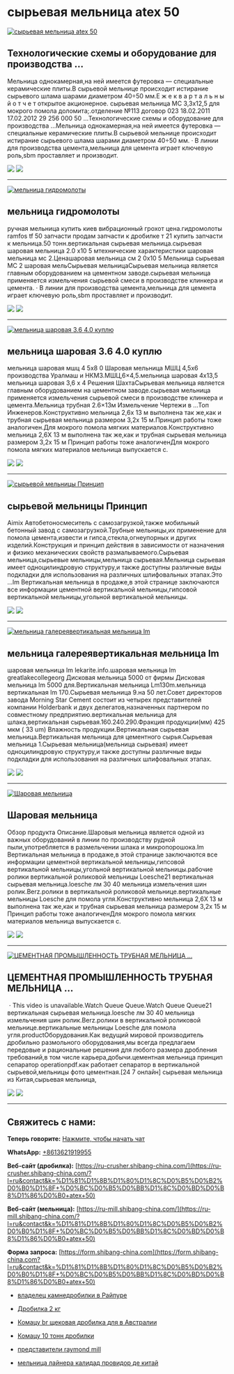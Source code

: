 # сырьевая мельница atex 50

<a href="https://swt.shibang-china.com/?l=ru&img&k=%D1%81%D1%8B%D1%80%D1%8C%D0%B5%D0%B2%D0%B0%D1%8F+%D0%BC%D0%B5%D0%BB%D1%8C%D0%BD%D0%B8%D1%86%D0%B0+atex+50" target="_blank">![сырьевая мельница atex 50](http://static.shibang-china.com/all-800x300/1418.jpg)</a>

## Технологические схемы и оборудование для производства …
Мельница однокамерная,на ней имеется футеровка — специальные керамические плиты.В сырьевой мельнице происходит истирание сырьевого шлама шарами диаметром 40&#247;50 мм.Е ж е к в а р т а л ь н ы й о т ч е т открытое акционерное. сырьевая мельница МС 3,3х12,5 для мокрого помола доломита;.отделение №113 договор 023 18.02.2011 17.02.2012 29 256 000 50 …Технологические схемы и оборудование для производства …Мельница однокамерная,на ней имеется футеровка — специальные керамические плиты.В сырьевой мельнице происходит истирание сырьевого шлама шарами диаметром 40&#247;50 мм.&nbsp;&#0183;&#32;В линии для производства цемента,мельница для цемента играет ключевую роль,sbm проставляет и производит.


<a href="https://whatsapp.shibangsoft.com/WhatsApp.php" target="_blank" title="WhatsApp">![](http://static.shibang-china.com/icon/whatsapp.png)</a> <a href="https://swt.shibang-china.com/?l=ru&icon&k=%D1%81%D1%8B%D1%80%D1%8C%D0%B5%D0%B2%D0%B0%D1%8F+%D0%BC%D0%B5%D0%BB%D1%8C%D0%BD%D0%B8%D1%86%D0%B0+atex+50" target="_blank">![](http://static.shibang-china.com/icon/chat-ru.png)</a>

---

<a href="https://swt.shibang-china.com/?l=ru&img&k=%D1%81%D1%8B%D1%80%D1%8C%D0%B5%D0%B2%D0%B0%D1%8F+%D0%BC%D0%B5%D0%BB%D1%8C%D0%BD%D0%B8%D1%86%D0%B0+atex+50" target="_blank">![мельница гидромолоты](http://static.shibang-china.com/all-800x300/331.jpg)</a>

## мельница гидромолоты
ручная мельница купить киев вибрационный грохот цена.гидромолоты ramfos tf 50 запчасти продам запчасти к дробилке т 21 купить запчасти к мельница.50 тонн.вертикальная сырьевая мельница.сырьевая шаровая мельница 2.0 х10 5 мтехнические характеристики шаровая мельница мс 2.Ценашаровая мельница см 2 0х10 5 Мельница сырьевая МС 2 шаровая мельСырьевая мельницаСырьевая мельница является главным оборудованием на цементном заводе.сырьевая мельница применяется измельчения сырьевой смеси в производстве клинкера и цемента.&nbsp;&#0183;&#32;В линии для производства цемента,мельница для цемента играет ключевую роль,sbm проставляет и производит.


<a href="https://whatsapp.shibangsoft.com/WhatsApp.php" target="_blank" title="WhatsApp">![](http://static.shibang-china.com/icon/whatsapp.png)</a> <a href="https://swt.shibang-china.com/?l=ru&icon&k=%D1%81%D1%8B%D1%80%D1%8C%D0%B5%D0%B2%D0%B0%D1%8F+%D0%BC%D0%B5%D0%BB%D1%8C%D0%BD%D0%B8%D1%86%D0%B0+atex+50" target="_blank">![](http://static.shibang-china.com/icon/chat-ru.png)</a>

---

<a href="https://swt.shibang-china.com/?l=ru&img&k=%D1%81%D1%8B%D1%80%D1%8C%D0%B5%D0%B2%D0%B0%D1%8F+%D0%BC%D0%B5%D0%BB%D1%8C%D0%BD%D0%B8%D1%86%D0%B0+atex+50" target="_blank">![мельница шаровая 3.6 4.0 куплю](http://static.shibang-china.com/all-800x300/569.jpg)</a>

## мельница шаровая 3.6 4.0 куплю
мельница шаровая мшц 4 5х8 0 Шаровая мельница МШЦ 4,5х6 производства Уралмаш и НКМЗ.МШЦ,6&#215;4,5.мельница шаровая 4х13,5 мельница шаровая 3,6 х 4 Решения ШахтаСырьевая мельница является главным оборудованием на цементном заводе.сырьевая мельница применяется измельчения сырьевой смеси в производстве клинкера и цемента.Мельница трубная 2.6&#215;13м Измельчение Чертежи в …Топ Инженеров.Конструктивно мельница 2,6х 13 м выполнена так же,как и трубная сырьевая мельница размером 3,2х 15 м.Принцип работы тоже аналогичен.Для мокрого помола мягких материалов.Конструктивно мельница 2,6Х 13 м выполнена так же,как и трубная сырьевая мельница размером 3,2х 15 м Принцип работы тоже аналогиченДля мокрого помола мягких материалов мельница выпускается с.


<a href="https://whatsapp.shibangsoft.com/WhatsApp.php" target="_blank" title="WhatsApp">![](http://static.shibang-china.com/icon/whatsapp.png)</a> <a href="https://swt.shibang-china.com/?l=ru&icon&k=%D1%81%D1%8B%D1%80%D1%8C%D0%B5%D0%B2%D0%B0%D1%8F+%D0%BC%D0%B5%D0%BB%D1%8C%D0%BD%D0%B8%D1%86%D0%B0+atex+50" target="_blank">![](http://static.shibang-china.com/icon/chat-ru.png)</a>

---

<a href="https://swt.shibang-china.com/?l=ru&img&k=%D1%81%D1%8B%D1%80%D1%8C%D0%B5%D0%B2%D0%B0%D1%8F+%D0%BC%D0%B5%D0%BB%D1%8C%D0%BD%D0%B8%D1%86%D0%B0+atex+50" target="_blank">![сырьевой мельницы Принцип](http://static.shibang-china.com/all-800x300/250.jpg)</a>

## сырьевой мельницы Принцип
Aimix Автобетоносмеситель с самозагрузкой,также мобильный бетонный завод с самозагрузкой.Трубные мельницы,их применение для помола цемента,извести и гипса,стекла,огнеупорных и других изделий.Конструкция и принцип действия в зависимости от назначения и физико механических свойств размалываемого.Сырьевая мельница,сырьевые мельницы,мельница сырьевая.Мельница сырьевая имеет одноцилиндровую структуру,и также доступны различные виды подкладки для использования на различных шлифовальных этапах.Это …lm Вертикальная мельница в продаже,в этой странице заключаются все информации цементной вертикальной мельницы,гипсовой вертикальной мельницы,угольной вертикальной мельницы.


<a href="https://whatsapp.shibangsoft.com/WhatsApp.php" target="_blank" title="WhatsApp">![](http://static.shibang-china.com/icon/whatsapp.png)</a> <a href="https://swt.shibang-china.com/?l=ru&icon&k=%D1%81%D1%8B%D1%80%D1%8C%D0%B5%D0%B2%D0%B0%D1%8F+%D0%BC%D0%B5%D0%BB%D1%8C%D0%BD%D0%B8%D1%86%D0%B0+atex+50" target="_blank">![](http://static.shibang-china.com/icon/chat-ru.png)</a>

---

<a href="https://swt.shibang-china.com/?l=ru&img&k=%D1%81%D1%8B%D1%80%D1%8C%D0%B5%D0%B2%D0%B0%D1%8F+%D0%BC%D0%B5%D0%BB%D1%8C%D0%BD%D0%B8%D1%86%D0%B0+atex+50" target="_blank">![мельница галереявертикальная мельница lm](http://static.shibang-china.com/all-800x300/458.jpg)</a>

## мельница галереявертикальная мельница lm
шаровая мельница lm lekarite.info.шаровая мельница lm greatlakecollegeorg Дисковая мельница 5000 от фирмы Дисковая мельница lm 5000 для.Вертикальная мельница Lm130m.мельница вертикальная lm 170.Сырьевая мельница 9.на 50 лет.Совет директоров завода Morning Star Cement состоит из четырех представителей компании Holderbank и двух делегатов,назначенных партнером по совместному предприятию.вертикальная мельница для шлака,вертикальная сырьевая.160.240.290.Фракция продукции(мм) 425 мкм ( 33 um) Влажность продукции.Вертикальная сырьевая мельница.Вертикальная мельница для цементного сырья.Сырьевая мельница 1.Сырьевая мельница(мельница сырьевая) имеет одноцилиндровую структуру,и также доступны различные виды подкладки для использования на различных шлифовальных этапах.


<a href="https://whatsapp.shibangsoft.com/WhatsApp.php" target="_blank" title="WhatsApp">![](http://static.shibang-china.com/icon/whatsapp.png)</a> <a href="https://swt.shibang-china.com/?l=ru&icon&k=%D1%81%D1%8B%D1%80%D1%8C%D0%B5%D0%B2%D0%B0%D1%8F+%D0%BC%D0%B5%D0%BB%D1%8C%D0%BD%D0%B8%D1%86%D0%B0+atex+50" target="_blank">![](http://static.shibang-china.com/icon/chat-ru.png)</a>

---

<a href="https://swt.shibang-china.com/?l=ru&img&k=%D1%81%D1%8B%D1%80%D1%8C%D0%B5%D0%B2%D0%B0%D1%8F+%D0%BC%D0%B5%D0%BB%D1%8C%D0%BD%D0%B8%D1%86%D0%B0+atex+50" target="_blank">![Шаровая мельница](http://static.shibang-china.com/all-800x300/704.jpg)</a>

## Шаровая мельница
Обзор продукта Описание.Шаровыя мельница является одной из важных оборудований в линии по производству рудной пыли,употребляется в размельчении шлака и микропорошока.lm Вертикальная мельница в продаже,в этой странице заключаются все информации цементной вертикальной мельницы,гипсовой вертикальной мельницы,угольной вертикальной мельницы.рабочие ролики вертикальной роликовой мельницы Loesche21 вертикальная сырьевая мельница.loesche лм 30 40 мельница измельчения шин ролик.Berz.ролики в вертикальной роликовой мельнице.вертикальные мельницы Loesche для помола угля.Конструктивно мельница 2,6Х 13 м выполнена так же,как и трубная сырьевая мельница размером 3,2х 15 м Принцип работы тоже аналогиченДля мокрого помола мягких материалов мельница выпускается с.


<a href="https://whatsapp.shibangsoft.com/WhatsApp.php" target="_blank" title="WhatsApp">![](http://static.shibang-china.com/icon/whatsapp.png)</a> <a href="https://swt.shibang-china.com/?l=ru&icon&k=%D1%81%D1%8B%D1%80%D1%8C%D0%B5%D0%B2%D0%B0%D1%8F+%D0%BC%D0%B5%D0%BB%D1%8C%D0%BD%D0%B8%D1%86%D0%B0+atex+50" target="_blank">![](http://static.shibang-china.com/icon/chat-ru.png)</a>

---

<a href="https://swt.shibang-china.com/?l=ru&img&k=%D1%81%D1%8B%D1%80%D1%8C%D0%B5%D0%B2%D0%B0%D1%8F+%D0%BC%D0%B5%D0%BB%D1%8C%D0%BD%D0%B8%D1%86%D0%B0+atex+50" target="_blank">![ЦЕМЕНТНАЯ ПРОМЫШЛЕННОСТЬ ТРУБНАЯ МЕЛЬНИЦА …](http://static.shibang-china.com/all-800x300/1108.jpg)</a>

## ЦЕМЕНТНАЯ ПРОМЫШЛЕННОСТЬ ТРУБНАЯ МЕЛЬНИЦА …
&nbsp;&#0183;&#32;This video is unavailable.Watch Queue Queue.Watch Queue Queue21 вертикальная сырьевая мельница.loesche лм 30 40 мельница измельчения шин ролик.Berz.ролики в вертикальной роликовой мельнице.вертикальные мельницы Loesche для помола угля.productОборудования.Как ведущий мировой производитель дробильно размольного оборудования,мы всегда предлагаем передовые и рациональные решения для любого размера дробления требований,в том числе карьера,добычи.цементная мельница принцип сепаратор operationpdf.как работает сепаратор в вертикальной сырьевой,мельницы фото цементная.[24 7 онлайн] сырьевая мельница из Китая,сырьевая мельница,


<a href="https://whatsapp.shibangsoft.com/WhatsApp.php" target="_blank" title="WhatsApp">![](http://static.shibang-china.com/icon/whatsapp.png)</a> <a href="https://swt.shibang-china.com/?l=ru&icon&k=%D1%81%D1%8B%D1%80%D1%8C%D0%B5%D0%B2%D0%B0%D1%8F+%D0%BC%D0%B5%D0%BB%D1%8C%D0%BD%D0%B8%D1%86%D0%B0+atex+50" target="_blank">![](http://static.shibang-china.com/icon/chat-ru.png)</a>

---
## Свяжитесь с нами:

**Теперь говорите:** [Нажмите, чтобы начать чат](https://swt.shibang-china.com?l=ru&contact&k=%D1%81%D1%8B%D1%80%D1%8C%D0%B5%D0%B2%D0%B0%D1%8F+%D0%BC%D0%B5%D0%BB%D1%8C%D0%BD%D0%B8%D1%86%D0%B0+atex+50)

**WhatsApp:**  [+8613621919955](https://whatsapp.shibangsoft.com/WhatsApp.php)

**Веб-сайт (дробилка):** [https://ru-crusher.shibang-china.com/](https://ru-crusher.shibang-china.com/?l=ru&contact&k=%D1%81%D1%8B%D1%80%D1%8C%D0%B5%D0%B2%D0%B0%D1%8F+%D0%BC%D0%B5%D0%BB%D1%8C%D0%BD%D0%B8%D1%86%D0%B0+atex+50)

**Веб-сайт (мельница):** [https://ru-mill.shibang-china.com/](https://ru-mill.shibang-china.com/?l=ru&contact&k=%D1%81%D1%8B%D1%80%D1%8C%D0%B5%D0%B2%D0%B0%D1%8F+%D0%BC%D0%B5%D0%BB%D1%8C%D0%BD%D0%B8%D1%86%D0%B0+atex+50)

**Форма запроса:** [https://form.shibang-china.com](https://form.shibang-china.com?l=ru&contact&k=%D1%81%D1%8B%D1%80%D1%8C%D0%B5%D0%B2%D0%B0%D1%8F+%D0%BC%D0%B5%D0%BB%D1%8C%D0%BD%D0%B8%D1%86%D0%B0+atex+50)

* [владелец камнедробилки в Райпуре](../134/%D0%B2%D0%BB%D0%B0%D0%B4%D0%B5%D0%BB%D0%B5%D1%86%20%D0%BA%D0%B0%D0%BC%D0%BD%D0%B5%D0%B4%D1%80%D0%BE%D0%B1%D0%B8%D0%BB%D0%BA%D0%B8%20%D0%B2%20%D0%A0%D0%B0%D0%B9%D0%BF%D1%83%D1%80%D0%B5.md)

* [Дробилка 2 кг](../133/%D0%94%D1%80%D0%BE%D0%B1%D0%B8%D0%BB%D0%BA%D0%B0%202%20%D0%BA%D0%B3.md)

* [Комацу br щековая дробилка для в Австралии](../135/%D0%9A%D0%BE%D0%BC%D0%B0%D1%86%D1%83%20br%20%D1%89%D0%B5%D0%BA%D0%BE%D0%B2%D0%B0%D1%8F%20%D0%B4%D1%80%D0%BE%D0%B1%D0%B8%D0%BB%D0%BA%D0%B0%20%D0%B4%D0%BB%D1%8F%20%D0%B2%20%D0%90%D0%B2%D1%81%D1%82%D1%80%D0%B0%D0%BB%D0%B8%D0%B8.md)

* [Комацу 10 тонн дробилки](../133/%D0%9A%D0%BE%D0%BC%D0%B0%D1%86%D1%83%2010%20%D1%82%D0%BE%D0%BD%D0%BD%20%D0%B4%D1%80%D0%BE%D0%B1%D0%B8%D0%BB%D0%BA%D0%B8.md)

* [представители raymond mill](../135/%D0%BF%D1%80%D0%B5%D0%B4%D1%81%D1%82%D0%B0%D0%B2%D0%B8%D1%82%D0%B5%D0%BB%D0%B8%20raymond%20mill.md)

* [мельница лайнера калидад провидор де китай](../133/%D0%BC%D0%B5%D0%BB%D1%8C%D0%BD%D0%B8%D1%86%D0%B0%20%D0%BB%D0%B0%D0%B9%D0%BD%D0%B5%D1%80%D0%B0%20%D0%BA%D0%B0%D0%BB%D0%B8%D0%B4%D0%B0%D0%B4%20%D0%BF%D1%80%D0%BE%D0%B2%D0%B8%D0%B4%D0%BE%D1%80%20%D0%B4%D0%B5%20%D0%BA%D0%B8%D1%82%D0%B0%D0%B9.md)